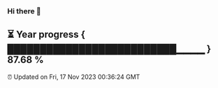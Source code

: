 ### Hi there 👋
⏳ Year progress { ██████████████████████████▁▁▁▁ } 87.68 %
---
⏰ Updated on Fri, 17 Nov 2023 00:36:24 GMT

